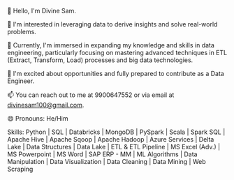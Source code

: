 👋 Hello, I'm Divine Sam.

👀 I'm interested in leveraging data to derive insights and solve real-world problems.

🌱 Currently, I'm immersed in expanding my knowledge and skills in data engineering, particularly focusing on mastering advanced techniques in ETL (Extract, Transform, Load) processes and big data technologies.

💞️ I'm excited about opportunities and fully prepared to contribute as a Data Engineer.

📫 You can reach out to me at 9900647552 or via email at divinesam100@gmail.com.

😄 Pronouns: He/Him

Skills:
Python | SQL | Databricks | MongoDB | PySpark | 
Scala | Spark SQL | Apache Hive | Apache Sqoop | 
Apache Hadoop | Azure Services | Delta Lake | 
Data Structures | Data Lake | ETL & ETL Pipeline | 
MS Excel (Adv.) | MS Powerpoint | MS Word | 
SAP ERP - MM | ML Algorithms | 
Data Manipulation | Data Visualization | 
Data Cleaning | Data Mining | Web Scraping
